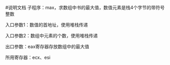 #说明文档
子程序：max，求数组中书的最大值，数值元素是栈4个字节的带符号整数

入口参数1：数值的首地址，使用堆栈传递

入口参数2：数组中元素的个数，使用堆栈传递

出口参数：eax寄存器存放数组中的最大值

所用寄存器：ecx、esi
